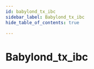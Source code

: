 ```yaml
---
id: babylond_tx_ibc
sidebar_label: Babylond_tx_ibc
hide_table_of_contents: true

---
```


# Babylond_tx_ibc